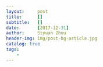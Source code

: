 ```yaml
---
layout:     post
title:      []
subtitle:   []
date:       [2017-12-31]
author:     Siyuan Zhou
header-img: img/post-bg-article.jpg
catalog: true
tags:
    - 
---
```


